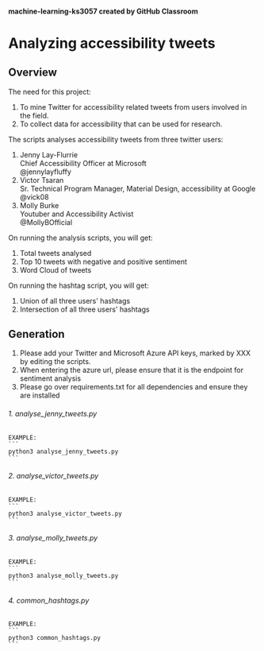 #### machine-learning-ks3057 created by GitHub Classroom

# Analyzing accessibility tweets 

## Overview

The need for this project:
1. To mine Twitter for accessibility related tweets from users involved in the field.
2. To collect data for accessibility that can be used for research.


The scripts analyses accessibility tweets from three twitter users:
1. Jenny Lay-Flurrie<br> Chief Accessibility Officer at Microsoft<br>
   @jennylayfluffy 
2. Victor Tsaran <br> Sr. Technical Program Manager, Material Design,
   accessibility at Google<br> @vick08
3. Molly Burke <br>Youtuber and Accessibility Activist
   <br>@MollyBOfficial

On running the analysis scripts, you will get:
1. Total tweets analysed
2. Top 10 tweets with negative and positive sentiment
3. Word Cloud of tweets
   
On running the hashtag script, you will get:
1. Union of all three users' hashtags
2. Intersection of all three users' hashtags

## Generation
1. Please add your Twitter and Microsoft Azure API keys, marked by XXX
   by editing the scripts.
2. When entering the azure url, please ensure that it is the endpoint
   for sentiment analysis
3. Please go over requirements.txt for all dependencies and ensure they
  are installed

###### 1.  analyse_jenny_tweets.py
    
    EXAMPLE:
    ```
    python3 analyse_jenny_tweets.py
    ```

###### 2.  analyse_victor_tweets.py
    
    EXAMPLE:
    ```
    python3 analyse_victor_tweets.py
    ```

###### 3.  analyse_molly_tweets.py
    
    EXAMPLE:
    ```
    python3 analyse_molly_tweets.py
    ```

###### 4.  common_hashtags.py
    
    EXAMPLE:
    ```
    python3 common_hashtags.py
    ```
